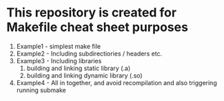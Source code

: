 

# This repository is created for Makefile cheat sheet purposes

1) Example1 - simplest make file
2) Example2 - Including subdirectiories / headers etc.
3) Example3 - Including libraries
   1. building and linking static library (.a)
   2. building and linking dynamic library (.so)
4) Example4 - All in together, and avoid recompilation and also triggering running submake
